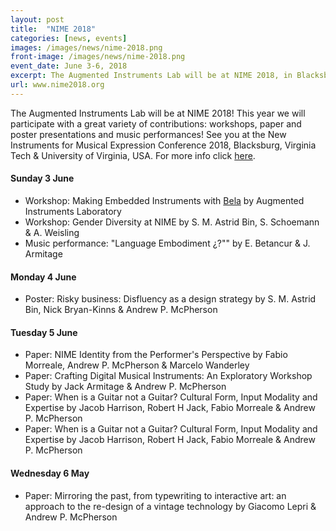 ```yaml
---
layout: post
title:  "NIME 2018"
categories: [news, events]
images: /images/news/nime-2018.png
front-image: /images/news/nime-2018.png
event_date: June 3-6, 2018
excerpt: The Augmented Instruments Lab will be at NIME 2018, in Blacksburg, VA.
url: www.nime2018.org
---
```


The Augmented Instruments Lab will be at NIME 2018! This year we will participate with a great variety of contributions: workshops, paper and poster presentations and music performances! See you at the New Instruments for Musical Expression Conference 2018, Blacksburg, Virginia Tech & University of Virginia, USA. For more info click [here](http://nime2018.icat.vt.edu/schedule/).

#### Sunday 3 June
- Workshop: Making Embedded Instruments with [Bela](http://bela.io) by Augmented Instruments Laboratory
- Workshop: Gender Diversity at NIME by S. M. Astrid Bin, S. Schoemann & A. Weisling
- Music performance: "Language Embodiment ¿?"" by E. Betancur & J. Armitage

#### Monday 4 June
- Poster: Risky business: Disfluency as a design strategy by S. M. Astrid Bin, Nick Bryan-Kinns & Andrew P. McPherson

#### Tuesday 5 June
- Paper: NIME Identity from the Performer's Perspective by Fabio Morreale, Andrew P. McPherson & Marcelo Wanderley
- Paper: Crafting Digital Musical Instruments: An Exploratory Workshop Study by Jack Armitage & Andrew P. McPherson
- Paper: When is a Guitar not a Guitar? Cultural Form, Input Modality and Expertise by Jacob Harrison, Robert H Jack, Fabio Morreale & Andrew P. McPherson
- Paper: When is a Guitar not a Guitar? Cultural Form, Input Modality and Expertise by Jacob Harrison, Robert H Jack, Fabio Morreale & Andrew P. McPherson

#### Wednesday 6 May
- Paper: Mirroring the past, from typewriting to interactive art: an approach to the re-design of a vintage technology by Giacomo Lepri & Andrew P. McPherson
